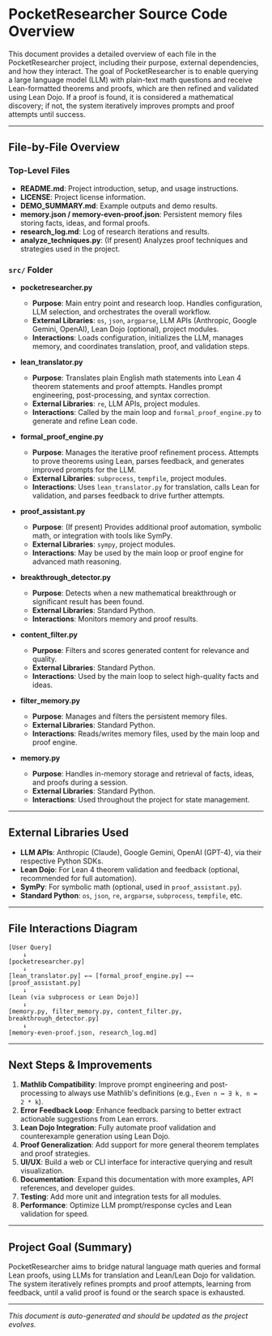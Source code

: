 # PocketResearcher Source Code Overview

This document provides a detailed overview of each file in the PocketResearcher project, including their purpose, external dependencies, and how they interact. The goal of PocketResearcher is to enable querying a large language model (LLM) with plain-text math questions and receive Lean-formatted theorems and proofs, which are then refined and validated using Lean Dojo. If a proof is found, it is considered a mathematical discovery; if not, the system iteratively improves prompts and proof attempts until success.

---

## File-by-File Overview

### Top-Level Files

- **README.md**: Project introduction, setup, and usage instructions.
- **LICENSE**: Project license information.
- **DEMO_SUMMARY.md**: Example outputs and demo results.
- **memory.json / memory-even-proof.json**: Persistent memory files storing facts, ideas, and formal proofs.
- **research_log.md**: Log of research iterations and results.
- **analyze_techniques.py**: (If present) Analyzes proof techniques and strategies used in the project.

### `src/` Folder

- **pocketresearcher.py**
  - **Purpose**: Main entry point and research loop. Handles configuration, LLM selection, and orchestrates the overall workflow.
  - **External Libraries**: `os`, `json`, `argparse`, LLM APIs (Anthropic, Google Gemini, OpenAI), Lean Dojo (optional), project modules.
  - **Interactions**: Loads configuration, initializes the LLM, manages memory, and coordinates translation, proof, and validation steps.

- **lean_translator.py**
  - **Purpose**: Translates plain English math statements into Lean 4 theorem statements and proof attempts. Handles prompt engineering, post-processing, and syntax correction.
  - **External Libraries**: `re`, LLM APIs, project modules.
  - **Interactions**: Called by the main loop and `formal_proof_engine.py` to generate and refine Lean code.

- **formal_proof_engine.py**
  - **Purpose**: Manages the iterative proof refinement process. Attempts to prove theorems using Lean, parses feedback, and generates improved prompts for the LLM.
  - **External Libraries**: `subprocess`, `tempfile`, project modules.
  - **Interactions**: Uses `lean_translator.py` for translation, calls Lean for validation, and parses feedback to drive further attempts.

- **proof_assistant.py**
  - **Purpose**: (If present) Provides additional proof automation, symbolic math, or integration with tools like SymPy.
  - **External Libraries**: `sympy`, project modules.
  - **Interactions**: May be used by the main loop or proof engine for advanced math reasoning.

- **breakthrough_detector.py**
  - **Purpose**: Detects when a new mathematical breakthrough or significant result has been found.
  - **External Libraries**: Standard Python.
  - **Interactions**: Monitors memory and proof results.

- **content_filter.py**
  - **Purpose**: Filters and scores generated content for relevance and quality.
  - **External Libraries**: Standard Python.
  - **Interactions**: Used by the main loop to select high-quality facts and ideas.

- **filter_memory.py**
  - **Purpose**: Manages and filters the persistent memory files.
  - **External Libraries**: Standard Python.
  - **Interactions**: Reads/writes memory files, used by the main loop and proof engine.

- **memory.py**
  - **Purpose**: Handles in-memory storage and retrieval of facts, ideas, and proofs during a session.
  - **External Libraries**: Standard Python.
  - **Interactions**: Used throughout the project for state management.

---

## External Libraries Used

- **LLM APIs**: Anthropic (Claude), Google Gemini, OpenAI (GPT-4), via their respective Python SDKs.
- **Lean Dojo**: For Lean 4 theorem validation and feedback (optional, recommended for full automation).
- **SymPy**: For symbolic math (optional, used in `proof_assistant.py`).
- **Standard Python**: `os`, `json`, `re`, `argparse`, `subprocess`, `tempfile`, etc.

---

## File Interactions Diagram

```
[User Query]
    ↓
[pocketresearcher.py]
    ↓
[lean_translator.py] ←→ [formal_proof_engine.py] ←→ [proof_assistant.py]
    ↓
[Lean (via subprocess or Lean Dojo)]
    ↓
[memory.py, filter_memory.py, content_filter.py, breakthrough_detector.py]
    ↓
[memory-even-proof.json, research_log.md]
```

---

## Next Steps & Improvements

1. **Mathlib Compatibility**: Improve prompt engineering and post-processing to always use Mathlib's definitions (e.g., `Even n ↔ ∃ k, n = 2 * k`).
2. **Error Feedback Loop**: Enhance feedback parsing to better extract actionable suggestions from Lean errors.
3. **Lean Dojo Integration**: Fully automate proof validation and counterexample generation using Lean Dojo.
4. **Proof Generalization**: Add support for more general theorem templates and proof strategies.
5. **UI/UX**: Build a web or CLI interface for interactive querying and result visualization.
6. **Documentation**: Expand this documentation with more examples, API references, and developer guides.
7. **Testing**: Add more unit and integration tests for all modules.
8. **Performance**: Optimize LLM prompt/response cycles and Lean validation for speed.

---

## Project Goal (Summary)

PocketResearcher aims to bridge natural language math queries and formal Lean proofs, using LLMs for translation and Lean/Lean Dojo for validation. The system iteratively refines prompts and proof attempts, learning from feedback, until a valid proof is found or the search space is exhausted.

---

*This document is auto-generated and should be updated as the project evolves.*
